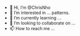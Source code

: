 - 👋 Hi, I’m @ChrisNho
- 👀 I’m interested in ... patterns.
- 🌱 I’m currently learning ...
- 💞️ I’m looking to collaborate on ...
- 📫 How to reach me ...

<!---
ChrisNho/ChrisNho is a ✨ special ✨ repository because its `README.md` (this file) appears on your GitHub profile.
You can click the Preview link to take a look at your changes.
--->

